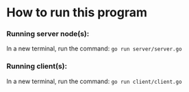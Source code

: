 # How to run this program

### Running server node(s):
In a new terminal, run the command: ```go run server/server.go```

### Running client(s):
In a new terminal, run the command: ```go run client/client.go```
